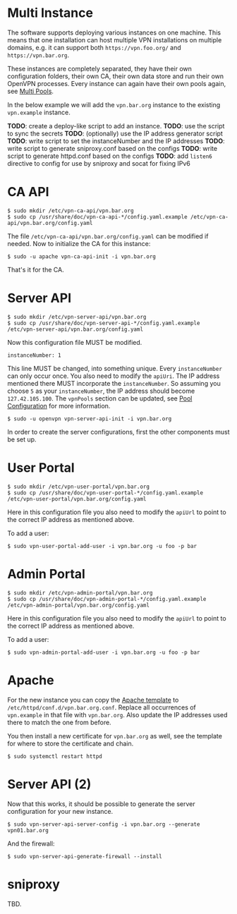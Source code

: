 # Multi Instance

The software supports deploying various instances on one machine. This means
that one installation can host multiple VPN installations on multiple domains,
e.g. it can support both `https://vpn.foo.org/` and `https://vpn.bar.org`.

These instances are completely separated, they have their own configuration 
folders, their own CA, their own data store and run their own OpenVPN 
processes. Every instance can again have their own pools again, see 
[Multi Pools](MULTI_POOLS.md).

In the below example we will add the `vpn.bar.org` instance to the existing
`vpn.example` instance.

**TODO**: create a deploy-like script to add an instance.
**TODO**: use the script to sync the secrets
**TODO**: (optionally) use the IP address generator script
**TODO**: write script to set the instanceNumber and the IP addresses
**TODO**: write script to generate sniproxy.conf based on the configs
**TODO**: write script to generate httpd.conf based on the configs
**TODO**: add `listen6` directive to config for use by sniproxy and socat for 
fixing IPv6

# CA API

    $ sudo mkdir /etc/vpn-ca-api/vpn.bar.org
    $ sudo cp /usr/share/doc/vpn-ca-api-*/config.yaml.example /etc/vpn-ca-api/vpn.bar.org/config.yaml

The file `/etc/vpn-ca-api/vpn.bar.org/config.yaml` can be modified if needed. 
Now to initialize the CA for this instance:

    $ sudo -u apache vpn-ca-api-init -i vpn.bar.org

That's it for the CA.

# Server API

    $ sudo mkdir /etc/vpn-server-api/vpn.bar.org
    $ sudo cp /usr/share/doc/vpn-server-api-*/config.yaml.example /etc/vpn-server-api/vpn.bar.org/config.yaml

Now this configuration file MUST be modified. 

    instanceNumber: 1

This line MUST be changed, into something unique. Every `instanceNumber` can 
only occur once. You also need to modify the `apiUri`. The IP address mentioned
there MUST incorporate the `instanceNumber`. So assuming you choose `5` as your
`instanceNumber`, the IP address should become `127.42.105.100`. The `vpnPools`
section can be updated, see [Pool Configuration](POOL_CONFIG.md) for more 
information.

    $ sudo -u openvpn vpn-server-api-init -i vpn.bar.org

In order to create the server configurations, first the other components must
be set up.

# User Portal

    $ sudo mkdir /etc/vpn-user-portal/vpn.bar.org
    $ sudo cp /usr/share/doc/vpn-user-portal-*/config.yaml.example /etc/vpn-user-portal/vpn.bar.org/config.yaml

Here in this configuration file you also need to modify the `apiUrl` to point 
to the correct IP address as mentioned above.

To add a user:

    $ sudo vpn-user-portal-add-user -i vpn.bar.org -u foo -p bar

# Admin Portal

    $ sudo mkdir /etc/vpn-admin-portal/vpn.bar.org
    $ sudo cp /usr/share/doc/vpn-admin-portal-*/config.yaml.example /etc/vpn-admin-portal/vpn.bar.org/config.yaml

Here in this configuration file you also need to modify the `apiUrl` to point 
to the correct IP address as mentioned above.

To add a user:

    $ sudo vpn-admin-portal-add-user -i vpn.bar.org -u foo -p bar

# Apache

For the new instance you can copy the 
[Apache template](https://raw.githubusercontent.com/eduvpn/documentation/master/resources/vpn.example.conf) 
to  `/etc/httpd/conf.d/vpn.bar.org.conf`. Replace all occurrences of 
`vpn.example` in that file with `vpn.bar.org`. Also update the IP addresses
used there to match the one from before.

You then install a new certificate for `vpn.bar.org` as well, see the template
for where to store the certificate and chain.

    $ sudo systemctl restart httpd

# Server API (2)

Now that this works, it should be possible to generate the server configuration
for your new instance.

    $ sudo vpn-server-api-server-config -i vpn.bar.org --generate vpn01.bar.org

And the firewall:

    $ sudo vpn-server-api-generate-firewall --install

# sniproxy

TBD.

